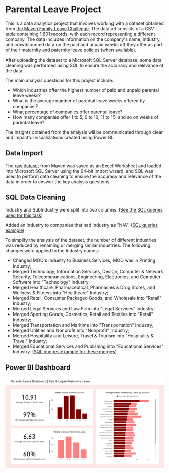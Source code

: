 # Parental Leave Project

This is a data analytics project that involves working with a dataset obtained from [the Maven Family Leave Challenge](https://www.mavenanalytics.io/challenges/maven-family-leave-challenge/2). 
The dataset consists of a CSV table containing 1,601 records, with each record representing a different company. 
The data includes information on the company's name, industry, and crowdsourced data on the paid and unpaid weeks off they offer as part of their maternity and paternity leave policies (when available).

After uploading the dataset to a Microsoft SQL Server database, some data cleaning was performed using SQL to ensure the accuracy and relevance of the data.

The main analysis questions for this project include:
- Which industries offer the highest number of paid and unpaid parental leave weeks?
- What is the average number of parental leave weeks offered by companies?
- What percentage of companies offer parental leave?
- How many companies offer 1 to 5, 6 to 10, 11 to 15, and so on weeks of parental leave?

The insights obtained from the analysis will be communicated through clear and impactful visualizations created using Power BI.

## Data Import

The [raw dataset](./data/parental_leave_raw.csv) from Maven was saved as an Excel Worksheet and loaded into Microsoft SQL Server using the 64-bit import wizard, and SQL was used to perform data cleaning to ensure the accuracy and relevance of the data in order to answer the key analysis questions.

## SQL Data Cleaning

Industry and SubIndustry were split into two columns. ([See the SQL queries used for this task](SQLqueries/SplittingIndustrySubIndustry.sql))

Added an Industry to companies that had Industry as "N/A". ([SQL queries example](SQLqueries/AddingIndustriesToN-As.sql))

To simplify the analysis of the dataset, the number of different industries was reduced by renaming or merging similar industries. The following changes were applied to the Industry names:
- Changed MOO's Industry to Business Services, MOO was in Printing Industry;
- Merged Technology, Information Services, Design, Computer & Network Security, Telecommunications, Engineering, Electronics, and Computer Software into "Technology" Industry;
- Merged Healthcare, Pharmaceutical, Pharmacies & Drug Stores, and Wellness & Fitness into "Healthcare" Industry;
- Merged Retail, Consumer Packaged Goods, and Wholesale into "Retail" Industry;
- Merged Legal Services and Law Firm into "Legal Services" Industry;
- Merged Sporting Goods, Cosmetics, Retail and Textiles into "Retail" Industry;
- Merged Transportation and Maritime into "Transportation" Industry;
- Merged Utilities and Nonprofit into "Nonprofit" Industry;
- Merged Hospitality and Leisure, Travel & Tourism into "Hospitality & Travel" Industry;
- Merged Educational Services and Publishing into "Educational Services" Industry. ([SQL queries example for these merges](SQLqueries/IndustryMerging.sql))

## Power BI Dashboard

![](MaternityPage.jpg)
